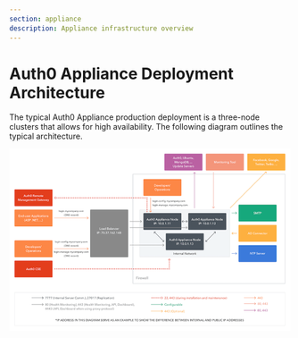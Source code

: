 ```yaml
---
section: appliance
description: Appliance infrastructure overview
---
```


# Auth0 Appliance Deployment Architecture

The typical Auth0 Appliance production deployment is a three-node clusters that allows for high availability. The following diagram outlines the typical architecture.

![](/media/articles/appliance/appliance-infrastructure.png)
